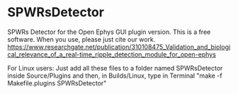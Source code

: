 # SPWRsDetector
SPWRs Detector for the Open Ephys GUI plugin version. 
This is a free software. When you use, please just cite our work.
https://www.researchgate.net/publication/310108475_Validation_and_biological_relevance_of_a_real-time_ripple_detection_module_for_open-ephys

For Linux users: Just add all these files to a folder named SPWRsDetector inside Source/Plugins and then, in Builds/Linux, type in Terminal "make -f Makefile.plugins SPWRsDetector"
